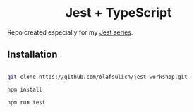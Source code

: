 <p align="center">
    <img alt="" src="https://i.ibb.co/X4YKnpS/jest.png" />
</p>

<h1 align="center">
  Jest + TypeScript 
</h1>

Repo created especially for my [Jest series]('https://frontlive.pl/kategorie/jest').

## Installation

```bash

git clone https://github.com/olafsulich/jest-workshop.git

npm install

npm run test
```
